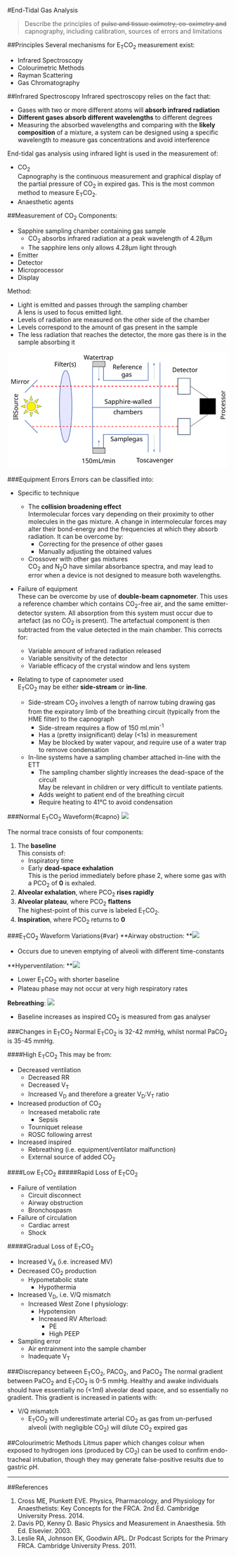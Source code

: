 #End-Tidal Gas Analysis
> Describe the principles of ~~pulse and tissue oximetry, co-oximetry and~~ capnography, including calibration, sources of errors and limitations 

##Principles
Several mechanisms for E<sub>T</sub>CO<sub>2</sub> measurement exist:
* Infrared Spectroscopy
* Colourimetric Methods
* Rayman Scattering
* Gas Chromatography

##Infrared Spectroscopy
Infrared spectroscopy relies on the fact that:
* Gases with two or more different atoms will **absorb infrared radiation**
* **Different gases absorb different wavelengths** to different degrees
* Measuring the absorbed wavelengths and comparing with the **likely composition** of a mixture, a system can be designed using a specific wavelength to measure gas concentrations and avoid interference


End-tidal gas analysis using infrared light is used in the measurement of:
* CO<sub>2</sub>  
Capnography is the continuous measurement and graphical display of the partial pressure of CO<sub>2</sub> in expired gas. This is the most common method to measure E<sub>T</sub>CO<sub>2</sub>. 
* Anaesthetic agents

##Measurement of CO<sub>2</sub>
Components:
* Sapphire sampling chamber containing gas sample  
    * CO<sub>2</sub> absorbs infrared radiation at a peak wavelength of 4.28μm
    * The sapphire lens only allows 4.28μm light through
* Emitter
* Detector
* Microprocessor
* Display


Method:
* Light is emitted and passes through the sampling chamber  
A lens is used to focus emitted light.
* Levels of radiation are measured on the other side of the chamber  
* Levels correspond to the amount of gas present in the sample
* The less radiation that reaches the detector, the more gas there is in the sample absorbing it

<img src="\resources\capnograph-diagram.svg">


###Equipment Errors
Errors can be classified into:
* Specific to technique
    * The **collision broadening effect**  
    Intermolecular forces vary depending on their proximity to other molecules in the gas mixture. A change in intermolecular forces may alter their bond-energy and the frequencies at which they absorb radiation. It can be overcome by:
        * Correcting for the presence of other gases
        * Manually adjusting the obtained values
    * Crossover with other gas mixtures  
    CO<sub>2</sub> and N<sub>2</sub>O have similar absorbance spectra, and may lead to error when a device is not designed to measure both wavelengths.


* Failure of equipment  
These can be overcome by use of **double-beam capnometer**. This uses a reference chamber which contains CO<sub>2</sub>-free air, and the same emitter-detector system. All absorption from this system must occur due to artefact (as no CO<sub>2</sub> is present). The artefactual component is then subtracted from the value detected in the main chamber. This corrects for:
    * Variable amount of infrared radiation released
    * Variable sensitivity of the detector
    * Variable efficacy of the crystal window and lens system


* Relating to type of capnometer used  
E<sub>T</sub>CO<sub>2</sub> may be either **side-stream** or **in-line**.
    * Side-stream CO<sub>2</sub> involves a length of narrow tubing drawing gas from the expiratory limb of the breathing circuit (typically from the HME filter) to the capnograph
        * Side-stream requires a flow of 150 ml.min<sup>-1</sup>  
        * Has a (pretty insignificant) delay (<1s) in measurement
        * May be blocked by water vapour, and require use of a water trap to remove condensation
    * In-line systems have a sampling chamber attached in-line with the ETT
        * The sampling chamber slightly increases the dead-space of the circuit  
        May be relevant in children or very difficult to ventilate patients.
        * Adds weight to patient end of the breathing circuit
        * Require heating to 41°C to avoid condensation


###Normal E<sub>T</sub>CO<sub>2</sub> Waveform{#capno}
<img src="\resources\capno-normal.svg">

The normal trace consists of four components:
1. The **baseline**  
This consists of:
    * Inspiratory time
    * Early **dead-space exhalation**  
    This is the period immediately before phase 2, where some gas with a PCO<sub>2</sub> of **0** is exhaled.
2. **Alveolar exhalation**, where PCO<sub>2</sub> **rises rapidly**
3. **Alveolar plateau**, where PCO<sub>2</sub> **flattens**  
The highest-point of this curve is labeled E<sub>T</sub>CO<sub>2</sub>.
4. **Inspiration**, where PCO<sub>2</sub> returns to **0**

###E<sub>T</sub>CO<sub>2</sub> Waveform Variations{#var}
**Airway obstruction:
**<img src="\resources\capno-obstruction.svg">
* Occurs due to uneven emptying of alveoli with different time-constants

**Hyperventilation:
**<img src="\resources\capno-hyperventilation.svg">
* Lower E<sub>T</sub>CO<sub>2</sub> with shorter baseline
* Plateau phase may not occur at very high respiratory rates

**Rebreathing**:
<img src="\resources\capno-rebreathing.svg">
* Baseline increases as inspired CO<sub>2</sub> is measured from gas analyser




###Changes in E<sub>T</sub>CO<sub>2</sub>
Normal E<sub>T</sub>CO<sub>2</sub> is 32-42 mmHg, whilst normal PaCO<sub>2</sub> is 35-45 mmHg.

####High E<sub>T</sub>CO<sub>2</sub>
This may be from:
* Decreased ventilation
    * Decreased RR
    * Decreased V<sub>T</sub>
    * Increased V<sub>D</sub> and therefore a greater V<sub>D</sub>:V<sub>T</sub> ratio
* Increased production of CO<sub>2</sub>
    * Increased metabolic rate
        * Sepsis
    * Tourniquet release
    * ROSC following arrest
* Increased inspired 
    * Rebreathing (i.e. equipment/ventilator malfunction)
    * External source of added CO<sub>2</sub>

####Low E<sub>T</sub>CO<sub>2</sub>
#####Rapid Loss of E<sub>T</sub>CO<sub>2</sub>
* Failure of ventilation
    * Circuit disconnect
    * Airway obstruction
    * Bronchospasm
* Failure of circulation
    * Cardiac arrest
    * Shock

#####Gradual Loss of E<sub>T</sub>CO<sub>2</sub>
* Increased V<sub>A</sub> (i.e. increased MV)
* Decreased CO<sub>2</sub> production
    * Hypometabolic state
        * Hypothermia
* Increased V<sub>D</sub>, i.e. V/Q mismatch
    * Increased West Zone I physiology:
        * Hypotension
        * Increased RV Afterload:
            * PE
            * High PEEP
* Sampling error
    * Air entrainment into the sample chamber
    * Inadequate V<sub>T</sub>

###Discrepancy between E<sub>T</sub>CO<sub>2</sub>, PACO<sub>2</sub>, and PaCO<sub>2</sub>
The normal gradient between PaCO<sub>2</sub> and E<sub>T</sub>CO<sub>2</sub> is 0-5 mmHg. Healthy and awake individuals should have essentially no (<1ml) alveolar dead space, and so essentially no gradient. This gradient is increased in patients with:
* V/Q mismatch
    * E<sub>T</sub>CO<sub>2</sub> will underestimate arterial CO<sub>2</sub> as gas from un-perfused alveoli (with negligible CO<sub>2</sub>) will dilute CO<sub>2</sub> expired gas

##Colourimetric Methods
Litmus paper which changes colour when exposed to hydrogen ions (produced by CO<sub>2</sub>) can be used to confirm endo-tracheal intubation, though they may generate false-positive results due to gastric pH.

---

##References
1. Cross ME, Plunkett EVE. Physics, Pharmacology, and Physiology for Anaesthetists: Key Concepts for the FRCA. 2nd Ed. Cambridge University Press. 2014.
2. Davis PD, Kenny D. Basic Physics and Measurement in Anaesthesia. 5th Ed. Elsevier. 2003.
3. Leslie RA, Johnson EK, Goodwin APL. Dr Podcast Scripts for the Primary FRCA. Cambridge University Press. 2011.